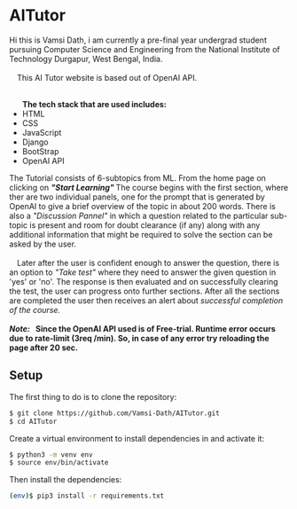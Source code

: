 # AITutor
Hi this is Vamsi Dath, i am currently a pre-final year undergrad student pursuing Computer Science and Engineering from the National Institute of Technology Durgapur, West Bengal, India.<br><br> &emsp;This AI Tutor website is based out of OpenAI API.<br><br>
            <ul> <b>The tech stack that are used includes:</b>
                <li>HTML</li>
                <li>CSS</li>
                <li>JavaScript</li>
                <li>Django</li>
                <li>BootStrap</li>
                <li>OpenAI API</li>
            </ul>
            The Tutorial consists of 6-subtopics from ML. From the home page on clicking on <b><em>"Start Learning"</em> </b> The course begins with the first section, where ther are two individual panels, one for the prompt that is generated by OpenAI to give a brief overview of the topic in about 200 words. There is also a <em>"Discussion Pannel"</em> in which a question related to the particular sub-topic is present and room for doubt clearance (if any) along with any additional information that might be required to solve the section can be asked by the user.<br><br>&emsp;Later after the user is confident enough to answer the question, there is an option to <em>"Take test"</em> where they need to answer the given question in 'yes' or 'no'. The response is then evaluated and on successfully clearing the test, the user can progress onto further sections. After all the sections are completed the user then receives an alert about <em>successful completion of the course.</em>
            <br><br>
            <b><em>Note:</em> &ensp;Since the OpenAI API used is of Free-trial. Runtime error occurs due to rate-limit (3req /min). So, in case of any error try reloading the page after 20 sec.</b>
## Setup

The first thing to do is to clone the repository:

```sh
$ git clone https://github.com/Vamsi-Dath/AITutor.git
$ cd AITutor
```

Create a virtual environment to install dependencies in and activate it:

```sh
$ python3 -m venv env
$ source env/bin/activate
```

Then install the dependencies:

```sh
(env)$ pip3 install -r requirements.txt
